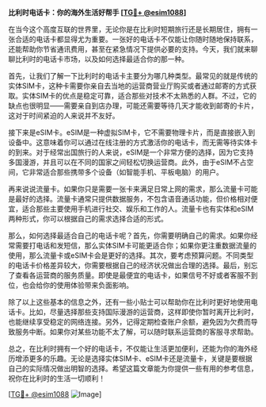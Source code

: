 **比利时电话卡：你的海外生活好帮手 [[TG💪+ @esim1088](https://t.me/s/esim1088)]**

在当今这个高度互联的世界里，无论你是在比利时短期旅行还是长期居住，拥有一张合适的电话卡都显得尤为重要。一张好的电话卡不仅能让你随时随地保持联系，还能帮助你节省通讯费用，甚至在紧急情况下提供必要的支持。今天，我们就来聊聊比利时的电话卡市场，以及如何选择最适合你的那一种。

首先，让我们了解一下比利时的电话卡主要分为哪几种类型。最常见的就是传统的实体SIM卡，这种卡需要你亲自去当地的运营商营业厅购买或者通过邮寄的方式获取。实体SIM卡的优点是稳定可靠，适合那些对技术不太熟悉的人群。不过，它的缺点也很明显——需要亲自到店办理，可能还需要等待几天才能收到邮寄的卡片，这对于时间紧迫的人来说并不友好。

接下来是eSIM卡。eSIM是一种虚拟SIM卡，它不需要物理卡片，而是直接嵌入到设备中。这意味着你可以通过在线注册的方式激活你的电话卡，而无需等待实体卡的到来。对于经常出国旅行的人来说，eSIM是一个非常方便的选择，因为它支持多国漫游，并且可以在不同的国家之间轻松切换运营商。此外，由于eSIM不占空间，它非常适合那些携带多个设备（如智能手机、平板电脑）的用户。

再来说说流量卡。如果你只是需要一张卡来满足日常上网的需求，那么流量卡可能是最好的选择。流量卡通常只提供数据服务，不包含语音通话功能，但价格相对便宜，适合那些主要使用手机进行社交、娱乐和工作的人。流量卡也有实体和eSIM两种形式，你可以根据自己的需求选择合适的形式。

那么，如何选择最适合自己的电话卡呢？首先，你需要明确自己的需求。如果你经常需要打电话和发短信，那么实体SIM卡可能更适合你；如果你更注重数据流量的使用，那么流量卡或eSIM卡会是更好的选择。其次，要考虑预算问题。不同类型的电话卡价格差异较大，你需要根据自己的经济状况做出合理的选择。最后，别忘了查看各运营商的服务质量。即使是最便宜的电话卡，如果信号不好或者客服不到位，也会给你的使用体验带来负面影响。

除了以上这些基本的信息之外，还有一些小贴士可以帮助你在比利时更好地使用电话卡。比如，尽量选择那些支持国际漫游的运营商，这样即使你暂时离开比利时，也能继续享受稳定的网络连接。另外，记得定期检查账户余额，避免因为欠费而导致服务中断。如果你对某些功能不太了解，可以随时联系运营商的客服寻求帮助。

总之，在比利时拥有一个好的电话卡，不仅能让生活更加便利，还能为你的海外经历增添更多的乐趣。无论是选择实体SIM卡、eSIM卡还是流量卡，关键是要根据自己的实际情况做出明智的选择。希望这篇文章能为你提供一些有用的参考信息，祝你在比利时的生活一切顺利！

[[TG💪+ @esim1088](https://t.me/s/esim1088) ![Image](https://i.postimg.cc/4NQfJmqS/Snipaste-2025-05-13-00-14-12.png)]